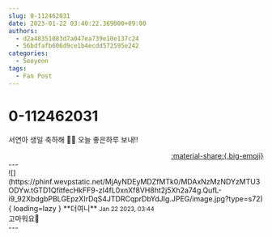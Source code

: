 ```yaml
---
slug: 0-112462031
date: 2023-01-22 03:40:22.369000+09:00
authors:
  - d2a48351083d7a047ea739e10e137c24
  - 56bdfafb606d9ce1b4ecdd572595e242
categories:
  - Seoyeon
tags:
  - Fan Post
---
```


# 0-112462031

<div class="post-container" markdown="1">
<div class="content-container md-sidebar__scrollwrap" markdown="1">

서연아 생일 축하해 🎉🎉 오늘 좋은하루 보내!!

</div>
</div>

<div style="text-align: right;" markdown="1">
<a href="https://weverse.io/fromis9/fanpost/0-112462031" style="text-align: right;">:material-share:{.big-emoji}</a>
</div>
---

<div class="comments-container md-sidebar__scrollwrap" markdown="1">
<div class="comment" markdown="1">
<div class='id-container' markdown="1">
![](https://phinf.wevpstatic.net/MjAyNDEyMDZfMTk0/MDAxNzMzNDYzMTU3ODYw.tGTD1QfitfecHkFF9-zI4fL0xnXf8VH8ht2j5Xh2a74g.QufL-i9_92XbdgbPBLGEpzXIrDqS4JTDRCqprDbYdJIg.JPEG/image.jpg?type=s72){ loading=lazy }
**<span class="artist">더여니</span>** <small>Jan 22 2023, 03:44</small><br>
</div>
<div class='comment-body' markdown="1">
고마워요🫠
</div>
</div>
</div>
---
